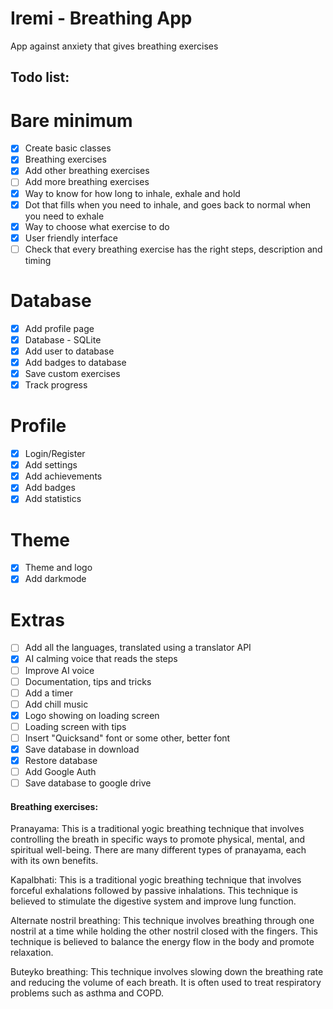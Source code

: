 # Iremi - Breathing App

App against anxiety that gives breathing exercises

## Todo list:

# Bare minimum

- [x] Create basic classes
- [x] Breathing exercises
- [x] Add other breathing exercises
- [ ] Add more breathing exercises
- [x] Way to know for how long to inhale, exhale and hold
- [x] Dot that fills when you need to inhale, and goes back to normal when you need to exhale
- [x] Way to choose what exercise to do
- [x] User friendly interface
- [ ] Check that every breathing exercise has the right steps, description and timing

# Database

- [x] Add profile page
- [x] Database - SQLite
- [x] Add user to database
- [x] Add badges to database
- [x] Save custom exercises
- [x] Track progress

# Profile

- [x] Login/Register
- [x] Add settings
- [x] Add achievements
- [x] Add badges
- [x] Add statistics

# Theme

- [x] Theme and logo
- [x] Add darkmode

# Extras

- [ ] Add all the languages, translated using a translator API
- [x] AI calming voice that reads the steps
- [ ] Improve AI voice
- [ ] Documentation, tips and tricks
- [ ] Add a timer
- [ ] Add chill music
- [x] Logo showing on loading screen
- [ ] Loading screen with tips
- [ ] Insert "Quicksand" font or some other, better font
- [x] Save database in download
- [x] Restore database
- [ ] Add Google Auth
- [ ] Save database to google drive

#### Breathing exercises:

Pranayama: This is a traditional yogic breathing technique that involves controlling the breath in
specific ways to promote physical, mental, and spiritual well-being. There are many different types
of pranayama, each with its own benefits.

Kapalbhati: This is a traditional yogic breathing technique that involves forceful exhalations
followed by passive inhalations. This technique is believed to stimulate the digestive system and
improve lung function.

Alternate nostril breathing: This technique involves breathing through one nostril at a time while
holding the other nostril closed with the fingers. This technique is believed to balance the energy
flow in the body and promote relaxation.

Buteyko breathing: This technique involves slowing down the breathing rate and reducing the volume
of each breath. It is often used to treat respiratory problems such as asthma and COPD.
